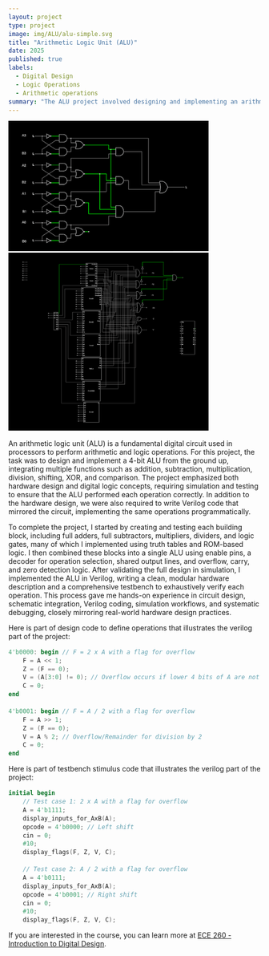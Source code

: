 ```yaml
---
layout: project
type: project
image: img/ALU/alu-simple.svg
title: "Arithmetic Logic Unit (ALU)"
date: 2025
published: true
labels:
  - Digital Design
  - Logic Operations
  - Arithmetic operations
summary: "The ALU project involved designing and implementing an arithmetic logic unit capable of performing basic arithmetic and logic operations as part of a digital design course."
---
```


<div class="text-center p-4">
  <img width="400px" src="../img/ALU/comparison.png" class="img-thumbnail" >
  <img width="400px" src="../img/ALU/alu_final.png" class="img-thumbnail" >
</div>

An arithmetic logic unit (ALU) is a fundamental digital circuit used in processors to perform arithmetic and logic operations. For this project, the task was to design and implement a 4-bit ALU from the ground up, integrating multiple functions such as addition, subtraction, multiplication, division, shifting, XOR, and comparison. The project emphasized both hardware design and digital logic concepts, requiring simulation and testing to ensure that the ALU performed each operation correctly. In addition to the hardware design, we were also required to write Verilog code that mirrored the circuit, implementing the same operations programmatically.

To complete the project, I started by creating and testing each building block, including full adders, full subtractors, multipliers, dividers, and logic gates, many of which I implemented using truth tables and ROM-based logic. I then combined these blocks into a single ALU using enable pins, a decoder for operation selection, shared output lines, and overflow, carry, and zero detection logic. After validating the full design in simulation, I implemented the ALU in Verilog, writing a clean, modular hardware description and a comprehensive testbench to exhaustively verify each operation. This process gave me hands-on experience in circuit design, schematic integration, Verilog coding, simulation workflows, and systematic debugging, closely mirroring real-world hardware design practices.

Here is part of design code to define operations that illustrates the verilog part of the project:
```verilog
4'b0000: begin // F = 2 x A with a flag for overflow
    F = A << 1;
    Z = (F == 0);
    V = (A[3:0] != 0); // Overflow occurs if lower 4 bits of A are not all zeros after left shift
    C = 0;
end

4'b0001: begin // F = A / 2 with a flag for overflow
    F = A >> 1;
    Z = (F == 0);
    V = A % 2; // Overflow/Remainder for division by 2
    C = 0;
end
```

Here is part of testbench stimulus code that illustrates the verilog part of the project:

```verilog
initial begin
    // Test case 1: 2 x A with a flag for overflow
    A = 4'b1111;
    display_inputs_for_AxB(A);
    opcode = 4'b0000; // Left shift
    cin = 0;
    #10;
    display_flags(F, Z, V, C);
  
    // Test case 2: A / 2 with a flag for overflow
    A = 4'b0111;
    display_inputs_for_AxB(A);
    opcode = 4'b0001; // Right shift
    cin = 0;
    #10;
    display_flags(F, Z, V, C);
```

If you are interested in the course, you can learn more at [ECE 260 - Introduction to Digital Design](https://catalog.manoa.hawaii.edu/preview_course_nopop.php?catoid=2&coid=36706).
